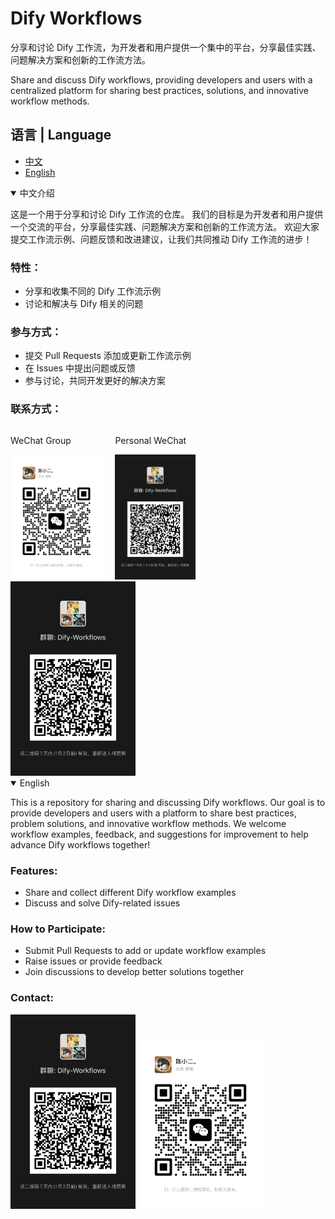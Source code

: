 # Dify Workflows
分享和讨论 Dify 工作流，为开发者和用户提供一个集中的平台，分享最佳实践、问题解决方案和创新的工作流方法。

Share and discuss Dify workflows, providing developers and users with a centralized platform for sharing best practices, solutions, and innovative workflow methods.

## 语言 | Language
- [中文](#中文介绍)
- [English](#english)

<details open>
<summary>中文介绍</summary>

这是一个用于分享和讨论 Dify 工作流的仓库。
我们的目标是为开发者和用户提供一个交流的平台，分享最佳实践、问题解决方案和创新的工作流方法。
欢迎大家提交工作流示例、问题反馈和改进建议，让我们共同推动 Dify 工作流的进步！

### 特性：
- 分享和收集不同的 Dify 工作流示例
- 讨论和解决与 Dify 相关的问题

### 参与方式：
- 提交 Pull Requests 添加或更新工作流示例
- 在 Issues 中提出问题或反馈
- 参与讨论，共同开发更好的解决方案

### 联系方式：
<div style="display: flex; gap: 20px; align-items: center;">
    <div>
        <p>WeChat Group</p>
        <img src="wechat.jpg" height="200" alt="WeChat Group QR Code">
    </div>
    <div>
        <p>Personal WeChat</p>
        <img src="group.jpg" height="200" alt="Personal WeChat QR Code">
    </div>
</div>
<img src="group.jpg" width="200" alt="微信群二维码">

</details>

<details open>
<summary>English</summary>

This is a repository for sharing and discussing Dify workflows.
Our goal is to provide developers and users with a platform to share best practices, problem solutions, and innovative workflow methods.
We welcome workflow examples, feedback, and suggestions for improvement to help advance Dify workflows together!

### Features:
- Share and collect different Dify workflow examples
- Discuss and solve Dify-related issues

### How to Participate:
- Submit Pull Requests to add or update workflow examples
- Raise issues or provide feedback
- Join discussions to develop better solutions together

### Contact:
<img src="group.jpg" width="200" alt="微信群二维码">
<img src="wechat.jpg" width="200" alt="个人微信二维码">

</details>